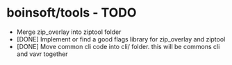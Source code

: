 # boinsoft/tools - TODO

 * Merge zip\_overlay into ziptool folder
 * [DONE] Implement or find a good flags library for zip\_overlay and ziptool
 * [DONE] Move common cli code into cli/ folder. this will be commons cli and vavr together
